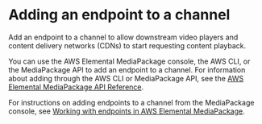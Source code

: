 # Adding an endpoint to a channel<a name="channels-add-endpoint"></a>

Add an endpoint to a channel to allow downstream video players and content delivery networks \(CDNs\) to start requesting content playback\.

You can use the AWS Elemental MediaPackage console, the AWS CLI, or the MediaPackage API to add an endpoint to a channel\. For information about adding through the AWS CLI or MediaPackage API, see the [AWS Elemental MediaPackage API Reference](https://docs.aws.amazon.com/mediapackage/latest/apireference/)\.

For instructions on adding endpoints to a channel from the MediaPackage console, see [Working with endpoints in AWS Elemental MediaPackage](endpoints.md)\.